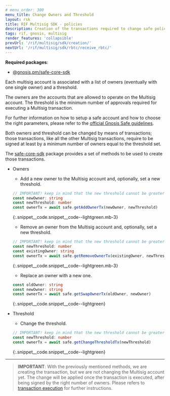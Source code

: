 ```yaml
---
# menu_order: 300
menu_title: Change Owners and Threshold
layout: rsk
title: RIF Multisig SDK - policies
description: Creation of the transactions required to change safe policies (owners and threshold) 
tags: rif, gnosis, multisig
render_features: 'collapsible'
prevUrl: '/rif/multisig/sdk/creation/'
nextUrl: '/rif/multisig/sdk/rbtc/receive_rbtc/'
---
```


**Required packages**:
- [@gnosis.pm/safe-core-sdk](https://github.com/gnosis/safe-core-sdk)

Each multisig account is associated with a list of owners (eventually with one single owner) and a threshold.

The owners are the accounts that are allowed to operate on the Multisig account.
The threshold is the minimum number of approvals required for executing a Multisig transaction.

For further information on how to setup a safe account and how to choose the right parameters, please refer to the [official Gnosis Safe guidelines](https://help.gnosis-safe.io/en/articles/4772567-what-gnosis-safe-setup-should-i-use).


Both owners and threshold can be changed by means of transactions; those transactions, like all the other Multisig transactions, require to be signed at least by a minimum number of owners equal to the threshold set.

The [safe-core-sdk](https://github.com/gnosis/safe-core-sdk) package provides a set of methods to be used to create those transactions.


[](#top "collapsible")
- Owners
    * Add a new owner to the Multisig account and, optionally, set a new threshold.
    
    ```ts
    // IMPORTANT! keep in mind that the new threshold cannot be greater than the ACTUAL number of owners (before executing the transaction)
    const newOwner: string
    const newThreshold: number
    const ownerTx = await safe.getAddOwnerTx(newOwner, newThreshold)
    ```
    {:.snippet__code.snippet__code--lightgreen.mb-3}

    * Remove an owner from the Multisig account and, optionally, set a new threshold.

    ```ts
    // IMPORTANT! keep in mind that the new threshold cannot be greater than the ACTUAL number of owners (before executing the transaction)
    const newThreshold: number
    const existingOwner: string
    const ownerTx = await safe.getRemoveOwnerTx(existingOwner, newThreshold)
    ```
    {:.snippet__code.snippet__code--lightgreen.mb-3}

    * Replace an owner with a new one.

    ```ts
    const oldOwner: string
    const newOwner: string
    const ownerTx = await safe.getSwapOwnerTx(oldOwner, newOwner)
    ```
    {:.snippet__code.snippet__code--lightgreen}

- Threshold
    * Change the threshold.

    ```ts
    // IMPORTANT! keep in mind that the new threshold cannot be greater than the ACTUAL number of owners (before executing the transaction)
    const newThreshold: number
    const ownerTx = await safe.getChangeThresholdTx(newThreshold)
    ```
    {:.snippet__code.snippet__code--lightgreen}

___

> **IMPORTANT**: With the previously mentioned methods, we are creating the transaction, but we are not changing the Multisig account yet. The change will be applied once the transaction is executed, after being signed by the right number of owners. Please refers to [transaction execution](/rif/multisig/sdk/transaction_confirmation) for further instructions.
